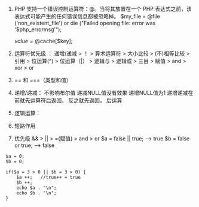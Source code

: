 
1. PHP 支持一个错误控制运算符：@。当将其放置在一个 PHP 表达式之前，该表达式可能产生的任何错误信息都被忽略掉。
    $my_file = @file ('non_existent_file') or
    die ("Failed opening file: error was '$php_errormsg'");

    $value = @$cache[$key];


2.  运算符优先级 ：
       递增/递减 > ！ > 算术运算符 > 大小比较 > (不)相等比较 > 引用
        > 位运算(^) > 位运算（|） > 逻辑与 > 逻辑或 > 三目 > 赋值 > and > xor > or


3. == 和 ===（类型和值）

4. 递增/递减：
    不影响布尔值
   递减NULL值没有效果
   递增NULL值为1
   递增递减在前就先运算符后返回， 反之就先返回， 后运算


5. 逻辑运算：
  1. 短路作用
  2. 优先级 && > || > =(赋值) > and > or
       $a = false || true; --> true
       $b = false or true; --> false


    $a = 0;
    $b = 0;
    
    if($a = 3 > 0 || $b = 3 > 0) {
        $a ++;   //true++ = true
        $b ++;
        echo $a . "\n";
        echo $b . "\n";
    }